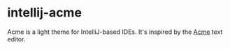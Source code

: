 # intellij-acme

Acme is a light theme for IntelliJ-based IDEs. It's inspired by the [Acme](http://acme.cat-v.org/) text editor.

